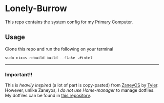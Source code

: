 # Lonely-Burrow

This repo contains the system config for my Primary Computer.
## Usage
Clone this repo and run the following on your terminal
```
sudo nixos-rebuild build --flake .#intel
```
--- 
### Important!!
This is *heavily inspired* (a lot of part is copy-pasted) from [ZaneyOS](https://gitlab.com/Zaney/zaneyos) by [Tyler](https://gitlab.com/Zaney).
However, unlike Zaneyos, *I do not use Home-manager* to manage dotfiles. My dotfiles can be found in [this repository](https://github.com/arjav0703/dots).
